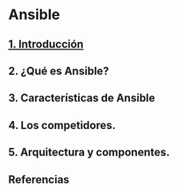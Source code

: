 # Ansible

## [1. Introducción](introduccion.md) 

## 2. ¿Qué es Ansible? 

## 3. Características de Ansible 

## 4. Los competidores. 

## 5. Arquitectura y componentes. 

## Referencias 
